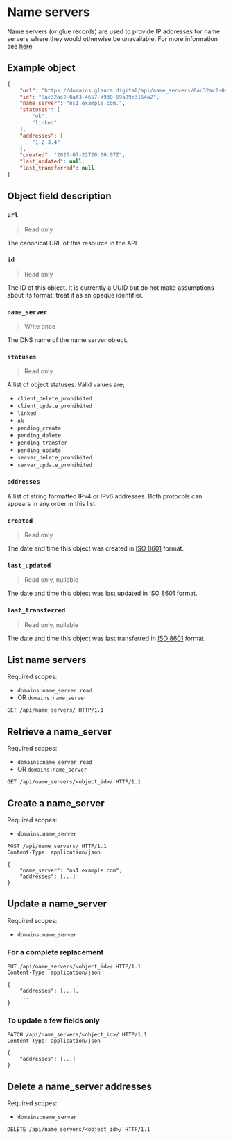 # Name servers

Name servers (or glue records) are used to provide IP addresses for name servers where 
they would otherwise be unavailable. For more information see [here](/domains/hosts).
    
## Example object

```json
{
    "url": "https://domains.glauca.digital/api/name_servers/8ac32ac2-0af3-4657-a930-69a89c3164a2/",
    "id": "8ac32ac2-0af3-4657-a930-69a89c3164a2",
    "name_server": "ns1.example.com.",
    "statuses": [
        "ok",
        "linked"
    ],
    "addresses": [
        "1.2.3.4"
    ],
    "created": "2020-07-22T20:00:07Z",
    "last_updated": null,
    "last_transferred": null
}
```
    
## Object field description

### `url`
> Read only

The canonical URL of this resource in the API  

### `id`
> Read only

The ID of this object. It is currently a UUID but do not make assumptions about its
format, treat it as an opaque identifier.

### `name_server`
> Write once

The DNS name of the name server object.

### `statuses`
> Read only

A list of object statuses. Valid values are;

* `client_delete_prohibited`
* `client_update_prohibited`
* `linked`
* `ok`
* `pending_create`
* `pending_delete`
* `pending_transfer`
* `pending_update`         
* `server_delete_prohibited`
* `server_update_prohibited`

### `addresses`
A list of string formatted IPv4 or IPv6 addresses.
Both protocols can appears in any order in this list.

### `created`
> Read only

The date and time this object was created in [ISO 8601](https://en.wikipedia.org/wiki/ISO_8601)
format.

### `last_updated`
> Read only, nullable

The date and time this object was last updated in [ISO 8601](https://en.wikipedia.org/wiki/ISO_8601)
format.

### `last_transferred`
> Read only, nullable

The date and time this object was last transferred in [ISO 8601](https://en.wikipedia.org/wiki/ISO_8601)
format.
  
## List name servers

Required scopes:

- `domains:name_server.read`
- OR `domains:name_server` 

```http
GET /api/name_servers/ HTTP/1.1
```
  
## Retrieve a name_server

Required scopes:

- `domains:name_server.read`
- OR `domains:name_server` 

```http
GET /api/name_servers/<object_id>/ HTTP/1.1
```
  
## Create a name_server

Required scopes:

- `domains.name_server` 

```http
POST /api/name_servers/ HTTP/1.1
Content-Type: application/json

{
    "name_server": "ns1.example.com",
    "addresses": [...]
}
```
  
## Update a name_server

Required scopes:

- `domains:name_server` 

### For a complete replacement

```http
PUT /api/name_servers/<object_id>/ HTTP/1.1
Content-Type: application/json

{
    "addresses": [...],
    ...
}
```

### To update a few fields only

```http
PATCH /api/name_servers/<object_id>/ HTTP/1.1
Content-Type: application/json

{
    "addresses": [...]
}
```
  
## Delete a name_server addresses

Required scopes:

- `domains:name_server` 

```http
DELETE /api/name_servers/<object_id>/ HTTP/1.1
```
